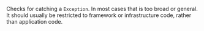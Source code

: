 
Checks for catching a `Exception`. In most cases that is too broad or general. It should usually
be restricted to framework or infrastructure code, rather than application code.

